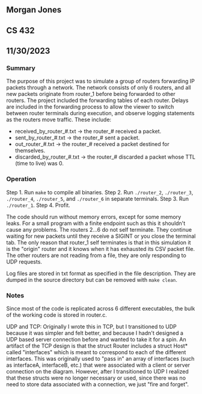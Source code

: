 ## Morgan Jones
## CS 432
## 11/30/2023

### Summary
The purpose of this project was to simulate a group of routers forwarding IP packets through a network. The network consists of only 6 routers, and all new packets originate from router_1 before being forwarded to other routers. The project included the forwarding tables of each router. Delays are included in the forwarding process to allow the viewer to switch between router terminals during execution, and observe logging statements as the routers move traffic. These include: 
- received_by_router_#.txt -> the router_# received a packet.
- sent_by_router_#.txt -> the router_# sent a packet.
- out_router_#.txt -> the router_# received a packet destined for themselves.
- discarded_by_router_#.txt -> the router_# discarded a packet whose TTL (time to live) was 0.

### Operation
Step 1. Run `make` to compile all binaries.
Step 2. Run `./router_2`, `./router_3`, `./router_4`, `./router_5`, and `./router_6` in separate terminals.
Step 3. Run `./router_1`.
Step 4. Profit.

The code should run without memory errors, except for some memory leaks. For a small program with a finite endpoint such as this it shouldn't cause any problems.
The routers 2...6 do not self terminate. They continue waiting for new packets until they receive a SIGINT or you close the terminal tab. The only reason that router_1 self terminates is that in this simulation it is the "origin" router and it knows when it has exhausted its CSV packet file. The other routers are not reading from a file, they are only responding to UDP requests.

Log files are stored in txt format as specified in the file description. They are dumped in the source directory but can be removed with `make clean`.

### Notes
Since most of the code is replicated across 6 different executables, the bulk of the working code is stored in router.c.

UDP and TCP: Originally I wrote this in TCP, but I transitioned to UDP because it was simpler and felt better, and because I hadn't designed a UDP based server connection before and wanted to take it for a spin. An artifact of the TCP design is that the struct Router includes a struct Host* called "interfaces" which is meant to correspond to each of the different interfaces. This was originally used to "pass in" an array of interfaces (such as interfaceA, interfaceB, etc.) that were associated with a client or server connection on the diagram. However, after I transitioned to UDP I realized that these structs were no longer necessary or used, since there was no need to store data associated with a connection, we just "fire and forget".

